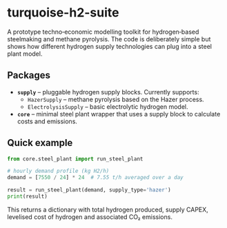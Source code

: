 # turquoise-h2-suite

A prototype techno‑economic modelling toolkit for hydrogen‑based steelmaking and methane pyrolysis. The code is deliberately simple but shows how different hydrogen supply technologies can plug into a steel plant model.

## Packages

- **`supply`** – pluggable hydrogen supply blocks. Currently supports:
  - `HazerSupply` – methane pyrolysis based on the Hazer process.
  - `ElectrolysisSupply` – basic electrolytic hydrogen model.
- **`core`** – minimal steel plant wrapper that uses a supply block to calculate costs and emissions.

## Quick example

```python
from core.steel_plant import run_steel_plant

# hourly demand profile (kg H2/h)
demand = [7550 / 24] * 24  # 7.55 t/h averaged over a day

result = run_steel_plant(demand, supply_type='hazer')
print(result)
```

This returns a dictionary with total hydrogen produced, supply CAPEX, levelised cost of hydrogen and associated CO₂ emissions.
